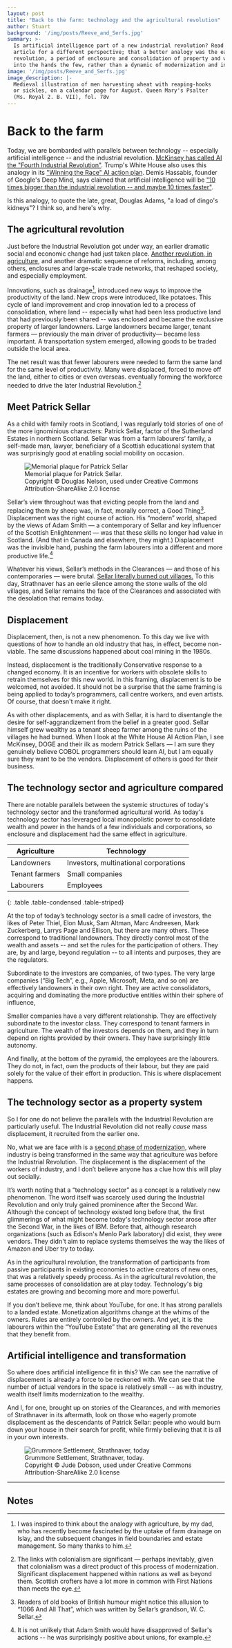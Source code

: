 ```yaml
---
layout: post
title: "Back to the farm: technology and the agricultural revolution"
author: Stuart
background: '/img/posts/Reeve_and_Serfs.jpg'
summary: >-
  Is artificial intelligence part of a new industrial revolution? Read this
  article for a different perspective; that a better analogy was the earlier agricultural 
  revolution, a period of enclosure and consolidation of property and wealth
  into the hands the few, rather than a dynamic of modernization and innovation.
image: '/img/posts/Reeve_and_Serfs.jpg'
image_description: |-
  Medieval illustration of men harvesting wheat with reaping-hooks
  or sickles, on a calendar page for August. Queen Mary's Psalter 
  (Ms. Royal 2. B. VII), fol. 78v
---
```


# Back to the farm

Today, we are bombarded with parallels between technology -- especially
artificial intelligence -- and the industrial revolution. [McKinsey has called
AI the "Fourth Industrial
Revolution"](https://www.mckinsey.com/capabilities/operations/our-insights/adopting-ai-at-speed-and-scale-the-4ir-push-to-stay-competitive).
Trump's White House also uses this analogy in its ["Winning the Race" AI action
plan](https://www.whitehouse.gov/wp-content/uploads/2025/07/Americas-AI-Action-Plan.pdf).
Demis Hassabis, founder of Google's Deep Mind, says claimed that artificial
intelligence will be ["10 times bigger than the industrial revolution -- and
maybe 10 times
faster"](https://www.theguardian.com/technology/2025/aug/04/demis-hassabis-ai-future-10-times-bigger-than-industrial-revolution-and-10-times-faster). 

Is this analogy, to quote the late, great, Douglas Adams, "a load of dingo's
kidneys"? I think so, and here's why.

## The agricultural revolution
Just before the Industrial Revolution got under way, an earlier dramatic social
and economic change had just taken place. [Another revolution, in
agriculture](https://oercommons.org/courseware/lesson/87910/student/?section=1),
and another dramatic sequence of reforms, including, among others, enclosures
and large-scale trade networks, that  reshaped society, and especially
employment. 

Innovations, such as drainage[^1], introduced new ways to improve the
productivity of the land. New crops were introduced, like potatoes. This cycle
of land improvement and crop innovation led to a process of consolidation, where
land -- especially what had been less productive land that had previously been
shared -- was enclosed and became the exclusive property of larger landowners.
Large landowners became larger, tenant farmers — previously the main driver of
productivity— became less important. A transportation system emerged, allowing
goods to be traded outside the local area. 

The net result was that fewer labourers were needed to farm the same land for
the same level of productivity. Many were displaced, forced to move off the
land, either to cities or even overseas. eventually forming the workforce needed
to drive the later Industrial Revolution.[^colonialism] 

## Meet Patrick Sellar
As a child with family roots in Scotland, I was regularly told stories of one of
the more ignominious characters: Patrick Sellar, factor of the Sutherland
Estates in northern Scotland. Sellar was from a farm labourers’ family, a
self-made man, lawyer, beneficiary of a Scottish educational system that was
surprisingly good at enabling social mobility on occasion. 

<figure class="figure w-100 text-center">
  <img class="img-fluid border" src="/img/posts/Patrick_Sellar_Plaque.jpg" 
       alt="Memorial plaque for Patrick Sellar">
    <figcaption class="figure-caption">
    Memorial plaque for Patrick Sellar.<br>
    Copyright © Douglas Nelson, used under Creative Commons Attribution-ShareAlike 2.0 license
    </figcaption>
</figure>


Sellar’s view throughout was that evicting people from the land and replacing
them by sheep was, in fact, morally correct, a Good Thing[^2]. Displacement was
the right course of action. His “modern” world, shaped by the views of Adam
Smith — a contemporary of Sellar and key influencer of the Scottish
Enlightenment — was that these skills no longer had value in Scotland. (And that
in Canada and elsewhere, they might.) Displacement was the invisible hand,
pushing the farm labourers into a different and more productive life.[^smith]

Whatever his views, Sellar’s methods in the Clearances — and those of his
contemporaries — were brutal. [Sellar literally burned out
villages.](https://www.electricscotland.com/history/sclearstrath.htm) To this
day, Strathnaver has an eerie silence among the stone walls of the old villages,
and Sellar remains the face of the Clearances and associated with the desolation
that remains today. 

## Displacement 
Displacement, then, is not a new phenomenon. To this day we live with questions
of how to handle an old industry that has, in effect, become non-viable. The
same discussions happened about coal mining in the 1980s. 

Instead, displacement is the traditionally Conservative response to a changed
economy. It is an incentive for workers with obsolete skills to retrain
themselves for this new world. In this framing, displacement is to be welcomed,
not avoided. It should not be a surprise that the same framing is being applied
to today’s programmers, call centre workers, and even artists. Of course, that
doesn't make it right. 

As with other displacements, and as with Sellar, it is hard to disentangle the
desire for self-aggrandizement from the belief in a greater good. Sellar himself
grew wealthy as a tenant sheep farmer among the ruins of the villages he had
burned. When I look at the White House AI Action Plan, I see McKinsey, DOGE and
their ilk as modern Patrick Sellars — I am sure they genuinely believe COBOL
programmers should learn AI, but I am equally sure they want to be the vendors.
Displacement of others is good for their business. 

## The technology sector and agriculture compared

There are notable parallels between the systemic structures of today's
technology sector and the transformed agricultural world. As today's technology
sector has leveraged local monopolistic power to consolidate wealth and power in
the hands of a few individuals and corporations, so enclosure and displacement
had the same effect in agriculture.

| Agriculture    | Technology                             |
|----------------|----------------------------------------|
| Landowners     | Investors, multinational corporations  |
| Tenant farmers | Small companies                        |
| Labourers      | Employees                              |
{: .table .table-condensed .table-striped}


At the top of today’s technology sector is a small cadre of investors, the likes
of Peter Thiel, Elon Musk, Sam Altman, Marc Andreesen, Mark Zuckerberg, Larrys
Page and Ellison, but there are many others. These correspond to traditional
landowners. They directly control most of the wealth and assets -- and set the
rules for the participation of others. They are, by and large, beyond regulation
-- to all intents and purposes, they are the regulators.

Subordinate to the investors are companies, of two types. The very large
companies (“Big Tech”, e.g., Apple, Microsoft, Meta, and so on) are effectively
landowners in their own right. They are active consolidators, acquiring and
dominating the more productive entities within their sphere of influence, 

Smaller companies have a very different relationship. They are effectively
subordinate to the investor class. They correspond to tenant farmers in
agriculture. The wealth of the investors depends on them, and they in turn
depend on rights provided by their owners. They have surprisingly little
autonomy. 

And finally, at the bottom of the pyramid, the employees are the labourers. They
do not, in fact, own the products of their labour, but they are paid solely for
the value of their effort in production. This is where displacement happens. 


## The technology sector as a property system
So I for one do not believe the parallels with the Industrial Revolution are
particularly useful. The Industrial Revolution did not really *cause* mass
displacement, it recruited from the earlier one.

No, what we are face with is a [second phase of
modernization](https://uk.sagepub.com/en-gb/eur/risk-society/book203184), where
industry is being transformed in the same way that agriculture was before the
Industrial Revolution. The displacement is the displacement of the workers of
industry, and I don’t believe anyone has a clue how this will play out socially. 

It’s worth noting that a “technology sector” as a concept is a relatively new
phenomenon. The word itself was scarcely used during the Industrial Revolution
and only truly gained prominence after the Second War. Although the concept of
technology existed long before that, the first glimmerings of what might become
today's technology sector arose after the Second War, in the likes of IBM.
Before that, although research organizations (such as Edison's Menlo Park
laboratory) did exist, they were vendors. They didn't aim to replace systems
themselves the way the likes of Amazon and Uber try to today. 

As in the agricultural revolution, the transformation of participants from
passive participants in existing economies to active creators of new ones, that
was a relatively speedy process. As in the agricultural revolution, the same
processes of consolidation are at play today. Technology's big estates are
growing and becoming more and more powerful. 

If you don’t believe me, think about YouTube, for one. It has strong parallels
to a landed estate. Monetization algorithms change at the whims of the owners.
Rules are entirely controlled by the owners. And yet, it is the labourers within
the “YouTube Estate” that are generating all the revenues that they benefit
from. 

## Artificial intelligence and transformation
So where does artificial intelligence fit in this? We can see the narrative of
displacement is already a force to be reckoned with. We can see that the number of 
actual vendors in the space is relatively small -- as with industry, wealth itself
limits modernization to the wealthy. 

And I, for one, brought up on stories of the Clearances, and with memories of
Strathnaver in its aftermath, look on those who eagerly promote displacement as
the descendants of Patrick Sellar: people who would burn down your house in their
search for profit, while firmly believing that it is all in your own interests. 

<figure class="figure w-100 text-center">
  <img class="img-fluid border" src="/img/posts/501139_562ef1f7.jpg" 
       alt="Grummore Settlement, Strathnaver, today">
    <figcaption class="figure-caption">
    Grummore Settlement, Strathnaver, today.<br>
    Copyright © Jude Dobson, used under Creative Commons Attribution-ShareAlike 2.0 license
    </figcaption>
</figure>


---

## Notes

[^1]: I was inspired to think about the analogy with agriculture, by my dad, who
    has recently become fascinated by the uptake of farm drainage on Islay, and
    the subsequent changes in field boundaries and estate management. So many
    thanks to him. 

[^2]: Readers of old books of British humour might notice this allusion to “1066
    And All That”, which was written by Sellar’s grandson, W. C. Sellar.

[^colonialism]: The links with colonialism are significant — perhaps inevitably,
    given that colonialism was a direct product of this process of
    modernization. Significant displacement happened within nations as well as
    beyond them. Scottish crofters have a lot more in common with First Nations 
    than meets the eye. 

[^smith]: It is not unlikely that Adam Smith would have disapproved of Sellar's
    actions -- he was surprisingly positive about unions, for example. 